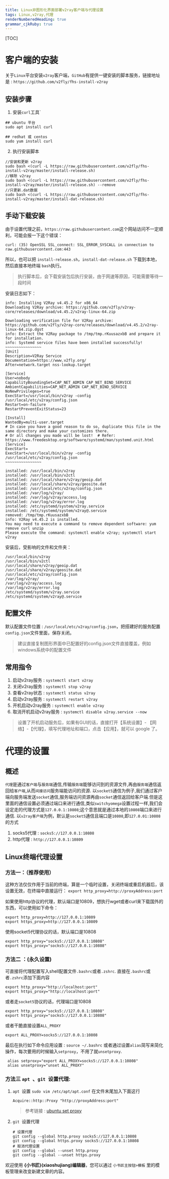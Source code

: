 ```yaml
---
title: Linux非图形化界面部署v2ray客户端与代理设置
tags: Linux,v2ray,代理
renderNumberedHeading: true
grammar_cjkRuby: true
---
```


[TOC]

# 客户端的安装

关于`Linux`平台安装`v2ray`客户端，`GitHub`有提供一键安装的脚本服务，链接地址是 : `https://github.com/v2fly/fhs-install-v2ray`

## 安装步骤

1. 安装`curl`工具`
```
## ubuntu 平台
sudo apt install curl 

## redhat 或 centos
sudo yum install curl
```
2. 执行安装脚本
```
//安装和更新 v2ray
sudo bash <(curl -L https://raw.githubusercontent.com/v2fly/fhs-install-v2ray/master/install-release.sh)
//移除 v2ray
sudo bash <(curl -L https://raw.githubusercontent.com/v2fly/fhs-install-v2ray/master/install-release.sh) --remove
//只更新.dat数据
sudo bash <(curl -L https://raw.githubusercontent.com/v2fly/fhs-install-v2ray/master/install-dat-release.sh)
```
## 手动下载安装
由于设置代理之前，`https://raw.githubusercontent.com`这个网站访问不一定顺利，可能会报一下这个错误：
```
curl: (35) OpenSSL SSL_connect: SSL_ERROR_SYSCALL in connection to raw.githubusercontent.com:443
```
所以，也可以把 `install-release.sh`，`install-dat-release.sh` 下载到本地，然后直接本地终端 `bash`执行。

> 执行脚本后，会下载安装包后执行安装，由于网速等原因，可能需要等待一段时间

安装日志如下：
```
info: Installing V2Ray v4.45.2 for x86_64
Downloading V2Ray archive: https://github.com/v2fly/v2ray-core/releases/download/v4.45.2/v2ray-linux-64.zip

Downloading verification file for V2Ray archive: https://github.com/v2fly/v2ray-core/releases/download/v4.45.2/v2ray-linux-64.zip.dgst
info: Extract the V2Ray package to /tmp/tmp.rKuusazxbB and prepare it for installation.
info: Systemd service files have been installed successfully!
~~~~~~~~~~~~~~~~
[Unit]
Description=V2Ray Service
Documentation=https://www.v2fly.org/
After=network.target nss-lookup.target

[Service]
User=nobody
CapabilityBoundingSet=CAP_NET_ADMIN CAP_NET_BIND_SERVICE
AmbientCapabilities=CAP_NET_ADMIN CAP_NET_BIND_SERVICE
NoNewPrivileges=true
ExecStart=/usr/local/bin/v2ray -config /usr/local/etc/v2ray/config.json
Restart=on-failure
RestartPreventExitStatus=23

[Install]
WantedBy=multi-user.target
# In case you have a good reason to do so, duplicate this file in the same directory and make your customizes there.
# Or all changes you made will be lost!  # Refer: https://www.freedesktop.org/software/systemd/man/systemd.unit.html
[Service]
ExecStart=
ExecStart=/usr/local/bin/v2ray -config /usr/local/etc/v2ray/config.json
~~~~~~~~~~~~~~~~

installed: /usr/local/bin/v2ray
installed: /usr/local/bin/v2ctl
installed: /usr/local/share/v2ray/geoip.dat
installed: /usr/local/share/v2ray/geosite.dat
installed: /usr/local/etc/v2ray/config.json
installed: /var/log/v2ray/
installed: /var/log/v2ray/access.log
installed: /var/log/v2ray/error.log
installed: /etc/systemd/system/v2ray.service
installed: /etc/systemd/system/v2ray@.service
removed: /tmp/tmp.rKuusazxbB
info: V2Ray v4.45.2 is installed.
You may need to execute a command to remove dependent software: yum remove curl unzip
Please execute the command: systemctl enable v2ray; systemctl start v2ray

```
安装后，受影响的文件和文件夹：
```
/usr/local/bin/v2ray
/usr/local/bin/v2ctl
/usr/local/share/v2ray/geoip.dat
/usr/local/share/v2ray/geosite.dat
/usr/local/etc/v2ray/config.json
/var/log/v2ray/
/var/log/v2ray/access.log
/var/log/v2ray/error.log
/etc/systemd/system/v2ray.service
/etc/systemd/system/v2ray@.service
```
## 配置文件
默认配置文件位置 :  `/usr/local/etc/v2ray/config.json`，把搭建好的服务配置`config.json`文件里面，保存关闭。

> 建议直接复制图形界面中已配置好的config.json文件直接覆盖，例如windows系统中的配置文件

## 常用指令

1. 启动v2ray服务 : `systemctl start v2ray`
2. 关闭v2ray服务 : `systemctl stop v2ray`
3.  查看v2ray状态 : `systemctl status v2ray`
4. 启动v2ray服务 : `systemctl restart v2ray`
5. 开机启动v2ray服务 : `systemctl enable v2ray`
6. 取消开机启动v2ray服务 : `systemctl disable v2ray.service --now`

> 设置了开机启动服务后，如果有GUI的话，直接打开【系统设置】- 【网络】-【代理】，填写代理地址和端口，点击【应用】，就可以 google 了。

# 代理的设置

## 概述
`代理`是通过`客户端`与`服务端`通信,传输`服务端`能够访问到的资源文件,再由`服务端`通信返回给`客户端`,从而`间接访问`服务端能访问的资源.
以`socket5`通信为例子,我们通过客户端向服务端发送`socket`通信,服务端访问资源再由`socket`通信返回给客户端.但是这里面的通信设置必须通过端口来进行通信,类似`switchyomega`设置过程一样,我们会设定走的代理方式是`127.0.0.1:10808`;这个意思就是通过本地的`10808`端口来进行通信.
以`v2ray客户端`为例，默认是`socket5`通信且端口是`10808`,即`127.0.01:10808`的方式
1.  socks5代理 : `socks5://127.0.0.1:10808`
2. http代理 :  `http://127.0.0.1:10809`

## Linux终端代理设置

### **方法一：（推荐使用）**
这种方法仅仅作用于当前的终端，算是一个临时设置，关闭终端或重启机器后，该设置无效，在终端中直接运行：
`export http_proxy=http://proxyAddress:port`

如果使用http协议的代理，默认端口是10809，想执行wget或者curl来下载国外的东西，可以使用如下命令：
```
export http_proxy=http://127.0.0.1:10809
export https_proxy=http://127.0.0.1:10809
```
使用socket5代理协议的话，默认端口是10808
```
export http_proxy="socks5://127.0.0.1:10808"
export https_proxy="socks5://127.0.0.1:10808"
```

### **方法二 ：(永久设置)**
可直接将代理配置写入shell配置文件`.bashrc`或者`.zshrc`.
直接在`.bashrc`或者`.zshrc`添加下面内容
```
export http_proxy="http://localhost:port"
export https_proxy="http://localhost:port"
```
或者走`socket5`协议的话，代理端口是10808
```
export http_proxy="socks5://127.0.0.1:10808"
export https_proxy="socks5://127.0.0.1:10808"
```
或者干脆直接设置`ALL_PROXY`
```
export ALL_PROXY=socks5://127.0.0.1:10808
```
最后在执行如下命令应用设置 : `source ~/.bashrc`
或者通过设置`alias`简写来简化操作，每次要用的时候输入`setproxy`，不用了就`unsetproxy`.
```
 alias setproxy="export ALL_PROXY=socks5://127.0.0.1:10808" 
 alias unsetproxy="unset ALL_PROXY"
 ```
 
### **方法三 `apt `、`git `设置代理:**
1. `apt `设置
`sudo vim /etc/apt/apt.conf`
	在文件末尾加入下面这行

	`Acquire::http::Proxy "http://proxyAddress:port"`
	
	> 参考链接 : [ubuntu set proxy](https://www.serverlab.ca/tutorials/linux/administration-linux/how-to-set-the-proxy-for-apt-for-ubuntu-18-04/)


2. `git `设置代理
	```
	# 设置代理
	git config --global http.proxy socks5://127.0.0.1:10808
	git config --global https.proxy socks5://127.0.0.1:10808
	# 取消代理设置
	git config --global --unset http.proxy
	git config --global --unset https.proxy
	```
欢迎使用 **{小书匠}(xiaoshujiang)编辑器**，您可以通过 `小书匠主按钮>模板` 里的模板管理来改变新建文章的内容。